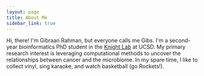 ```yaml
---
layout: page
title: About Me
sidebar_link: true
---
```


Hi, there! I'm Gibraan Rahman, but everyone calls me Gibs. I'm a second-year bioinformatics PhD student in the [Knight Lab](https://knightlab.ucsd.edu/) at UCSD. My primary research interest is leveraging computational methods to uncover the relationships between cancer and the microbiome. In my spare time, I like to collect vinyl, sing karaoke, and watch basketball (go Rockets!).
